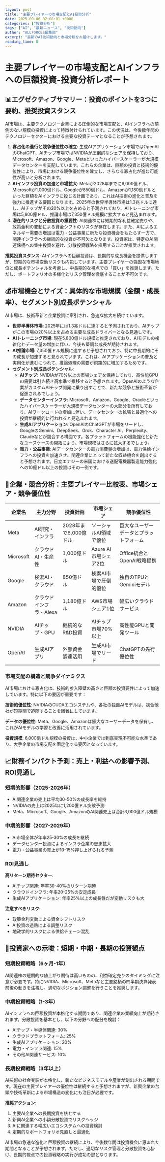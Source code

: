 ```yaml
---
layout: post
title: "主要プレイヤーの市場支配とAI投資分析"
date: 2025-09-06 02:08:01 +0000
categories: ["投資分析"]
tags: ["AI", "最新ニュース", "技術動向"]
author: "ALLFORCES編集部"
excerpt: "最新のAI技術動向と市場分析をお届けします。"
reading_time: 8
---
```

# **主要プレイヤーの市場支配とAIインフラへの巨額投資**-投資分析レポート

## 📊エグゼクティブサマリー：投資のポイントを3つに要約、推奨投資スタンス

AI市場は、主要テクノロジー企業による圧倒的な市場支配と、AIインフラへの前例のない規模の投資によって特徴付けられています。この状況は、今後数年間のテクノロジーセクターにおける主要な投資テーマとなることが予想されます。

1.  **寡占化の進行と競争優位性の確立**: 生成AIアプリケーション市場ではOpenAIのChatGPT、AIチップ市場ではNVIDIAが圧倒的なシェアを保持しており、Microsoft、Amazon、Google、Metaといったハイパースケーラーが大規模データセンターを支配しています。これらの企業は、巨額の投資と技術的優位性により、市場における競争優位性を確立し、さらなる寡占化が進む可能性が高いと分析されます。
2.  **AIインフラ投資の加速と市場拡大**: Metaが2028年までに6,000億ドル、Microsoftが1,000億ドル、Googleが850億ドル、Amazonが1,180億ドルといった巨額をAIインフラに投じる計画であり、これはAI技術の進化と普及を強力に推進する要因となります。2025年の世界半導体市場は1.3兆ドルに達し、AIチップがその20%以上を占めると予測されており、AIトレーニング市場は5,800億ドル、推論市場は7,350億ドル規模に拡大すると見込まれます。
3.  **潜在的リスクと分散投資の重要性**: AI関連株には短期的な利益確定売りや、政策金利の変動による資金シフトのリスクが存在します。また、AIによるエネルギー需要の増加は電力・公益事業に新たな投資機会をもたらす一方で、関連インフラへの継続的な投資が不可欠となります。投資家は、特定のAI関連銘柄への集中投資を避け、分散投資戦略を採用することが推奨されます。

**推奨投資スタンス**: AIインフラへの巨額投資は、長期的な成長機会を提供しますが、短期的な市場変動リスクも内包しています。主要プレイヤーの強固な市場地位と成長ポテンシャルを考慮し、中長期的な視点での「買い」を推奨します。ただし、ポートフォリオの多様化とリスク管理を徹底することが不可欠です。

## 💰市場機会とサイズ：具体的な市場規模（金額・成長率）、セグメント別成長ポテンシャル

AI市場は、技術革新と企業投資に牽引され、急速な拡大を続けています。

*   **世界半導体市場**: 2025年には1.3兆ドルに達すると予測されており、AIチップがこの市場の20%以上を占める主要な成長ドライバーとなる見通しです。
*   **AIトレーニング市場**: 現在5,800億ドル規模と推定されており、AIモデルの複雑化とデータ量の増加に伴い、今後も堅調な成長が期待されます。
*   **AI推論市場**: 7,350億ドル規模に達すると予想されており、特に中長期的にその成長が加速すると見られています。これは、AIアプリケーションの普及と実用化が進むにつれて、推論処理の需要が飛躍的に増加するためです。
*   **セグメント別成長ポテンシャル**:
    *   **AIチップ**: NVIDIAが70%以上の市場シェアを保持しており、高性能GPUの需要は引き続き高水準で推移すると予想されます。OpenAIのような企業がカスタムAIチップ開発に乗り出すことで、新たな競争と技術革新が促進されるでしょう。
    *   **データセンターインフラ**: Microsoft、Amazon、Google、Oracleといったハイパースケーラーが大規模データセンターの大部分を所有しており、AIワークロードの増加に伴い、データセンターの拡張と最適化への投資が継続的に行われると見込まれます。
    *   **生成AIアプリケーション**: OpenAIのChatGPTが市場をリードし、GoogleのGemini、DeepSeek、Grok、Character AI、Perplexity、Claudeなどが競合する構図です。各プラットフォームの機能強化と新たなユースケースの開拓により、市場規模はさらに拡大するでしょう。
    *   **電力・公益事業**: AIデータセンターの電力消費量の増加は、電力供給インフラへの投資を加速させ、関連企業にとって新たな収益機会を創出すると予想されます。日立エナジーの米国における送配電機器製造能力強化への10億ドル以上の投資はその一例です。

## 🏢企業・競合分析：主要プレイヤー比較表、市場シェア・競争優位性

| 企業名 | 主力分野 | 投資計画 | 市場シェア | 競争優位性 |
|--------|----------|----------|------------|------------|
| Meta | AI研究・インフラ | 2028年まで6,000億ドル | ソーシャルAI領域で優位 | 巨大なユーザーデータとプラットフォーム |
| Microsoft | クラウドAI・生産性 | 1,000億ドル | Azure AI市場シェア2位 | Office統合とOpenAI戦略提携 |
| Google | 検索AI・クラウド | 850億ドル | 検索AI市場で圧倒的優位 | 独自のTPUとGeminiモデル |
| Amazon | クラウドインフラ・Alexa | 1,180億ドル | AWS市場シェア1位 | 幅広いクラウドサービス |
| NVIDIA | AIチップ・GPU | 継続的なR&D投資 | AIチップ市場70%以上 | 高性能GPUと開発ツール |
| OpenAI | 生成AIアプリ | 外部資金調達活用 | 生成AI市場でリード | ChatGPTの先行優位性 |

### 市場支配の構造と競争ダイナミクス

AI市場における寡占化は、技術的参入障壁の高さと巨額の投資要件によって加速しています。特に以下の要因が重要です：

**技術的優位性**: NVIDIAのCUDAエコシステムや、各社の独自AIモデルは、競合他社が短期間で追随することを困難にしています。

**データの優位性**: Meta、Google、Amazonは膨大なユーザーデータを保有し、これがAIモデルの学習と改善に活用されています。

**投資規模**: 6,000億ドル規模の投資は、中小企業では到底実現不可能な水準であり、大手企業の市場支配を固定化する要因となっています。

## 📈財務インパクト予測：売上・利益への影響予測、ROI見通し

### 短期的影響（2025-2026年）
- AI関連企業の売上は平均30-50%の成長率を維持
- NVIDIAの売上は2025年に1,200億ドル突破予測
- Meta、Microsoft、Google、AmazonのAI関連売上は合計3,000億ドル規模

### 中期的影響（2027-2029年）
- AI市場全体が年率25-30%の成長を継続
- データセンター投資によるインフラ企業の恩恵拡大
- 電力・公益事業の売上が10-15%押し上げられる予測

### ROI見通し
**高リターン期待セクター**:
- AIチップ関連: 年率30-40%のリターン期待
- クラウドインフラ: 年率20-25%の安定成長
- 生成AIアプリケーション: 年率25%以上の成長性だが変動リスクも大

**注意すべきリスク**:
- 政策金利変動による資金シフトリスク
- AI投資の過熱による調整リスク
- 地政学的リスクによる供給チェーン混乱

## 🎯投資家への示唆：短期・中期・長期の投資観点

### 短期投資戦略（6ヶ月-1年）
AI関連株の短期的な値上がり期待は高いものの、利益確定売りのタイミングに注意が必要です。特にNVIDIA、Microsoft、Metaなど主要銘柄の四半期決算発表前後の動きを注視し、適切なポジション調整を行うことを推奨します。

### 中期投資戦略（1-3年）
AIインフラへの巨額投資が本格化する期間であり、関連企業の業績向上が期待されます。分散投資を基本とし、以下の分野への配分を検討：
- AIチップ・半導体関連: 30%
- クラウドプラットフォーム: 25%
- 生成AIアプリケーション: 20%
- 電力・インフラ関連: 15%
- その他AI関連サービス: 10%

### 長期投資戦略（3年以上）
AI技術の社会実装が本格化し、新たなビジネスモデルや産業が創出される期間です。現在の主要プレイヤーの優位性は継続すると予想されますが、新興企業の台頭や技術革新による市場構造の変化にも注目が必要です。

**推奨アクション**:
1. 主要AI企業への長期投資を核とする
2. 新興AI企業への小額分散投資でリスクヘッジ
3. AIに関連する幅広いエコシステムへの投資検討
4. 定期的なポートフォリオ見直しと最適化

AI市場の急速な進化と巨額投資の継続により、今後数年間は投資機会に恵まれた期間となることが予想されます。ただし、適切なリスク管理と分散投資を心掛け、長期的視点での投資戦略の実行が成功の鍵となります。
